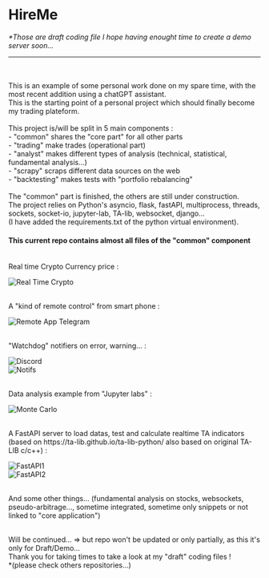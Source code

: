 # HireMe
<i>*Those are draft coding file I hope having enought time to create a demo server soon...</i>
<hr>
<br>
<br>
This is an example of some personal work done on my spare time, with the most recent addition using a chatGPT assistant. <br>
This is the starting point of a personal project which should finally become my trading plateform.
<br><br>
This project is/will be split in 5 main components :<br>
       - "common" shares the "core part" for all other parts <br>
       - "trading" make trades (operational part) <br>
       - "analyst" makes different types of analysis (technical, statistical, fundamental analysis...) <br>
       - "scrapy" scraps different data sources on the web <br>
       - "backtesting" makes tests with "portfolio rebalancing" <br>

<br>
The "common" part is finished, the others are still under construction.<br>                                                                             
The project relies on Python's asyncio, flask, fastAPI, multiprocess, threads, sockets, socket-io, jupyter-lab, TA-lib, websocket, django... <br>
(I have added the requirements.txt of the python virtual environment).

<br>

<h4>This current repo contains almost all  files of the "common" component </h4>

<br>
Real time Crypto Currency price :<br>

![Real Time Crypto](crypto.png)


<br> 
A "kind of remote control" from smart phone :<br>

![Remote App Telegram](WithoutDynDNS.png)

<br> 
"Watchdog" notifiers on error, warning... :<br>

![Discord](Disc.png)<br>
![Notifs](WatchDog.png)


<br>
Data analysis example from "Jupyter labs" : <br>

![Monte Carlo](MonteCarlo.png)

<br>
A FastAPI server to load datas, test and calculate realtime TA indicators (based on https://ta-lib.github.io/ta-lib-python/ also based on original TA-LIB c/c++) :<br>

![FastAPI1](fast1.png)<br>
![FastAPI2](fast2.png)



<br>
And some other things... (fundamental analysis on stocks, websockets, pseudo-arbitrage..., sometime integrated, sometime only snippets or not linked to "core application")<br><br>

Will be continued... => but repo won't be updated or only partially, as this it's only for Draft/Demo...<br> 
Thank you for taking times to take a look at my "draft" coding files ! <br>
*(please check others repositories...)


